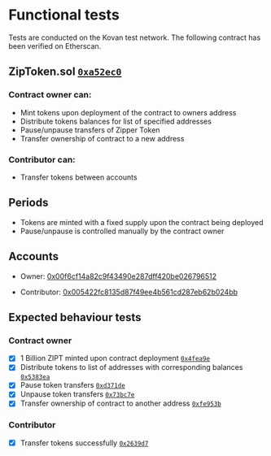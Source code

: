 # Functional tests
Tests are conducted on the Kovan test network. The following contract has been verified on Etherscan.

## ZipToken.sol [`0xa52ec0`](https://kovan.etherscan.io/address/0xa52ec0fc83329f4f8672a3cd4ad745715631ed95#code)

### Contract owner can:

* Mint tokens upon deployment of the contract to owners address
* Distribute tokens balances for list of specified addresses
* Pause/unpause transfers of Zipper Token
* Transfer ownership of contract to a new address

### Contributor can:

* Transfer tokens between accounts

## Periods
* Tokens are minted with a fixed supply upon the contract being deployed
* Pause/unpause is controlled manually by the contract owner

## Accounts

* Owner: [0x00f6cf14a82c9f43490e287dff420be026796512](https://kovan.etherscan.io/address/0x00f6cf14a82c9f43490e287dff420be026796512)

* Contributor: [0x005422fc8135d87f49ee4b561cd287eb62b024bb](https://kovan.etherscan.io/address/0x005422fc8135d87f49ee4b561cd287eb62b024bb)

## Expected behaviour tests

### Contract owner
 - [x] 1 Billion ZIPT minted upon contract deployment [`0x4fea9e`](https://kovan.etherscan.io/tx/0x4fea9ef4a316bad1af297de95bbed2d1c627574619d7ff2f4500cdc5795573de)
 - [x] Distribute tokens to list of addresses with corresponding balances [`0x5383ea`](https://kovan.etherscan.io/tx/0x5383ea2d184a0420861003a41b7760db04b01f04b39be775e4825f69958df41d)
 - [x] Pause token transfers  [`0xd371de`](https://kovan.etherscan.io/tx/0xd371de0149e12cc3afee688d0f5a01f7af496419c142cebb3f2cd99e65414d2a)
 - [x] Unpause token transfers  [`0x73bc7e`](https://kovan.etherscan.io/tx/0x73bc7e8cb25acbbecf6d0d11253d3631e38097c219c3d1c7bfe050c1ccba1d7c)
 - [x] Transfer ownership of contract to another address  [`0xfe953b`](https://kovan.etherscan.io/tx/0xfe953b57025f5aa087c33179237476bd2200d12a46bfafa8e5f505730835dc6a)

### Contributor
 - [x] Transfer tokens successfully [`0x2639d7`](https://kovan.etherscan.io/tx/0x2639d73e01b905c34e5af73132a0d3f18509a62153cc94931ea4fca83bd30d88)